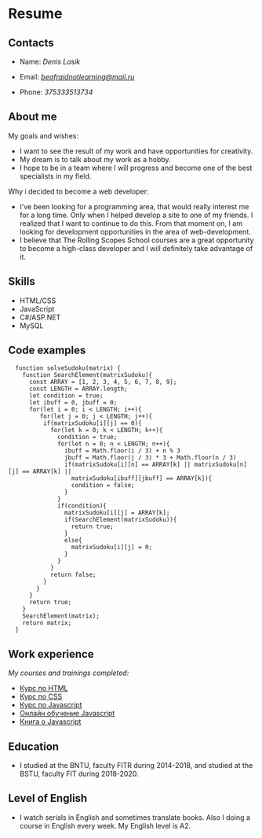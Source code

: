 # Resume

## Contacts

- Name: _Denis Losik_

- Email: _[beafraidnotlearning@mail.ru](mailto:beafraidnotlearning@mail.ru)_

- Phone: _375333513734_

## About me

My goals and wishes:

- I want to see the result of my work and have opportunities for creativity.
- My dream is to talk about my work as a hobby.
- I hope to be in a team where I will progress and become one of the best specialists in my field.

Why i decided to become a web developer:

- I've been looking for a programming area, that would really interest me for a long time. Only when I helped develop a site to one of my friends. I realized that I want to continue to do this. From that moment on, I am looking for development opportunities in the area of web-development.
- I believe that The Rolling Scopes School courses are a great opportunity to become a high-class developer and I will definitely take advantage of it.

## Skills

- HTML/CSS
- JavaScript
- C#/ASP.NET
- MySQL

## Code examples

```
  function solveSudoku(matrix) {
    function SearchElement(matrixSudoku){
      const ARRAY = [1, 2, 3, 4, 5, 6, 7, 8, 9];
      const LENGTH = ARRAY.length;
      let condition = true;
      let ibuff = 0, jbuff = 0;
      for(let i = 0; i < LENGTH; i++){
         for(let j = 0; j < LENGTH; j++){
          if(matrixSudoku[i][j] == 0){
            for(let k = 0; k < LENGTH; k++){
              condition = true;
              for(let n = 0; n < LENGTH; n++){
                ibuff = Math.floor(i / 3) + n % 3
                jbuff = Math.floor(j / 3) * 3 + Math.floor(n / 3)
                if(matrixSudoku[i][n] == ARRAY[k] || matrixSudoku[n][j] == ARRAY[k] ||
                  matrixSudoku[ibuff][jbuff] == ARRAY[k]){
                  condition = false;
                }
              }
              if(condition){
                matrixSudoku[i][j] = ARRAY[k];
                if(SearchElement(matrixSudoku)){
                  return true;
                }
                else{
                  matrixSudoku[i][j] = 0;
                }
              }
            }
            return false;
          }
        }
      }
      return true;
    }
    SearchElement(matrix);
    return matrix;
  }
```

## Work experience

_My courses and trainings completed:_

- [Курс по HTML](https://ru.code-basics.com/languages/html)
- [Курс по CSS](https://ru.code-basics.com/languages/css)
- [Курс по Javascript](https://ru.code-basics.com/languages/javascript)
- [Онлайн обучение Javascript](https://learn.javascript.ru/)
- [Книга о Javascript](https://exploringjs.com/es6/)

## Education

- I studied at the BNTU, faculty FITR during 2014-2018, and studied at the BSTU, faculty FIT during 2018-2020.

## Level of English

- I watch serials in English and sometimes translate books. Also I doing a course in English every week. My English level is A2.
